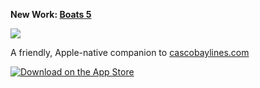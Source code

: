 __New Work: [Boats 5](https://github.com/toddheasley/boats)__

[![](https://toddheasley.github.io/boats/boats-app.png)](https://github.com/toddheasley/boats)

A friendly, Apple-native companion to [cascobaylines.com](https://cascobaylines.com)

[![Download on the App Store](https://toddheasley.github.io/boats/download.svg)](https://itunes.apple.com/app/id1152562893)
